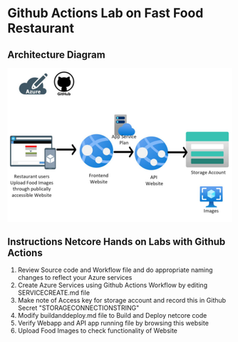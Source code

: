 # Github Actions Lab on Fast Food Restaurant

## Architecture Diagram

![fastfoodarchitecture](FastFoodArch.JPG)


## Instructions Netcore Hands on Labs with Github Actions

1. Review Source code and Workflow file and do appropriate naming changes to reflect your Azure services
2. Create Azure Services using Github Actions Workflow by editing SERVICECREATE.md file
3. Make note of Access key for storage account and record this in Github Secret "STORAGECONNECTIONSTRING"
4. Modify buildanddeploy.md file to Build and Deploy netcore code
5. Verify Webapp and API app running file by browsing this website
6. Upload Food Images to check functionality of Website
